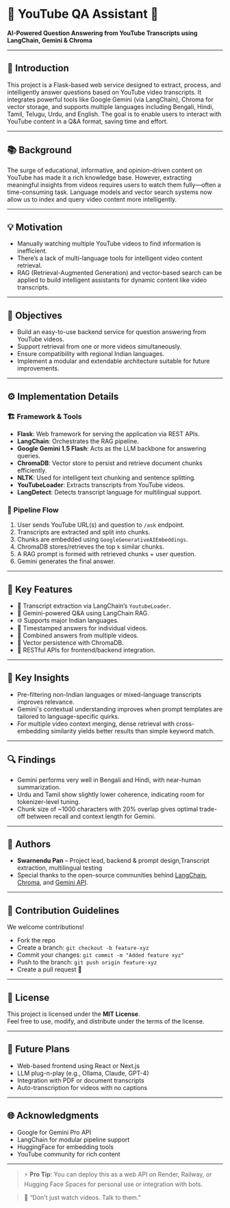 # 🎥 YouTube QA Assistant 🧠  
**AI-Powered Question Answering from YouTube Transcripts using LangChain, Gemini & Chroma**

---

## 📝 Introduction

This project is a Flask-based web service designed to extract, process, and intelligently answer questions based on YouTube video transcripts. It integrates powerful tools like Google Gemini (via LangChain), Chroma for vector storage, and supports multiple languages including Bengali, Hindi, Tamil, Telugu, Urdu, and English. The goal is to enable users to interact with YouTube content in a Q&A format, saving time and effort.

---

## 📚 Background

The surge of educational, informative, and opinion-driven content on YouTube has made it a rich knowledge base. However, extracting meaningful insights from videos requires users to watch them fully—often a time-consuming task. Language models and vector search systems now allow us to index and query video content more intelligently.

---

## 💡 Motivation

- Manually watching multiple YouTube videos to find information is inefficient.
- There’s a lack of multi-language tools for intelligent video content retrieval.
- RAG (Retrieval-Augmented Generation) and vector-based search can be applied to build intelligent assistants for dynamic content like video transcripts.

---

## 🎯 Objectives

- Build an easy-to-use backend service for question answering from YouTube videos.
- Support retrieval from one or more videos simultaneously.
- Ensure compatibility with regional Indian languages.
- Implement a modular and extendable architecture suitable for future improvements.

---

## ⚙️ Implementation Details

### 🏗️ Framework & Tools

- **Flask**: Web framework for serving the application via REST APIs.
- **LangChain**: Orchestrates the RAG pipeline.
- **Google Gemini 1.5 Flash**: Acts as the LLM backbone for answering queries.
- **ChromaDB**: Vector store to persist and retrieve document chunks efficiently.
- **NLTK**: Used for intelligent text chunking and sentence splitting.
- **YouTubeLoader**: Extracts transcripts from YouTube videos.
- **LangDetect**: Detects transcript language for multilingual support.

### 🔁 Pipeline Flow

1. User sends YouTube URL(s) and question to `/ask` endpoint.
2. Transcripts are extracted and split into chunks.
3. Chunks are embedded using `GoogleGenerativeAIEmbeddings`.
4. ChromaDB stores/retrieves the top `k` similar chunks.
5. A RAG prompt is formed with retrieved chunks + user question.
6. Gemini generates the final answer.

---

## 🌟 Key Features

- 📼 Transcript extraction via LangChain’s `YoutubeLoader`.
- 🧠 Gemini-powered Q&A using LangChain RAG.
- 🌐 Supports major Indian languages.
- 🧵 Timestamped answers for individual videos.
- 🔗 Combined answers from multiple videos.
- 💾 Vector persistence with ChromaDB.
- 🧪 RESTful APIs for frontend/backend integration.

---

## 🔬 Key Insights

- Pre-filtering non-Indian languages or mixed-language transcripts improves relevance.
- Gemini's contextual understanding improves when prompt templates are tailored to language-specific quirks.
- For multiple video context merging, dense retrieval with cross-embedding similarity yields better results than simple keyword match.

---

## 🔍 Findings

- Gemini performs very well in Bengali and Hindi, with near-human summarization.
- Urdu and Tamil show slightly lower coherence, indicating room for tokenizer-level tuning.
- Chunk size of ~1000 characters with 20% overlap gives optimal trade-off between recall and context length for Gemini.

---

## 👤 Authors

- **Swarnendu Pan** – Project lead, backend & prompt design,Transcript extraction, multilingual testing  
- Special thanks to the open-source communities behind [LangChain](https://github.com/langchain-ai/langchain), [Chroma](https://github.com/chroma-core/chroma), and [Gemini API](https://ai.google.dev/).

---

## 🤝 Contribution Guidelines

We welcome contributions!

- Fork the repo
- Create a branch: `git checkout -b feature-xyz`
- Commit your changes: `git commit -m "Added feature xyz"`
- Push to the branch: `git push origin feature-xyz`
- Create a pull request 🚀

---

## 📜 License

This project is licensed under the **MIT License**.  
Feel free to use, modify, and distribute under the terms of the license.

---

## 🚀 Future Plans

- Web-based frontend using React or Next.js
- LLM plug-n-play (e.g., Ollama, Claude, GPT-4)
- Integration with PDF or document transcripts
- Auto-transcription for videos with no captions

---

## 🌐 Acknowledgments

- Google for Gemini Pro API
- LangChain for modular pipeline support
- HuggingFace for embedding tools
- YouTube community for rich content

---

> ⚡ **Pro Tip**: You can deploy this as a web API on Render, Railway, or Hugging Face Spaces for personal use or integration with bots.

> 💬 “Don't just watch videos. Talk to them.”

